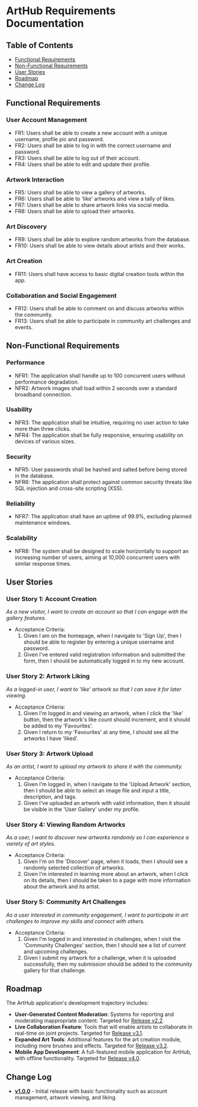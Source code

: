# ArtHub Requirements Documentation

## Table of Contents
- [Functional Requirements](#functional-requirements)
- [Non-Functional Requirements](#non-functional-requirements)
- [User Stories](#user-stories)
- [Roadmap](#roadmap)
- [Change Log](#change-log)

## Functional Requirements

### User Account Management
- FR1: Users shall be able to create a new account with a unique username, profile pic and password.
- FR2: Users shall be able to log in with the correct username and password.
- FR3: Users shall be able to log out of their account.
- FR4: Users shall be able to edit and update their profile.

### Artwork Interaction
- FR5: Users shall be able to view a gallery of artworks.
- FR6: Users shall be able to 'like' artworks and view a tally of likes.
- FR7: Users shall be able to share artwork links via social media.
- FR8: Users shall be able to upload their artworks.

### Art Discovery
- FR9: Users shall be able to explore random artworks from the database.
- FR10: Users shall be able to view details about artists and their works.

### Art Creation
- FR11: Users shall have access to basic digital creation tools within the app.

### Collaboration and Social Engagement
- FR12: Users shall be able to comment on and discuss artworks within the community.
- FR13: Users shall be able to participate in community art challenges and events.

## Non-Functional Requirements

### Performance
- NFR1: The application shall handle up to 100 concurrent users without performance degradation.
- NFR2: Artwork images shall load within 2 seconds over a standard broadband connection.

### Usability
- NFR3: The application shall be intuitive, requiring no user action to take more than three clicks.
- NFR4: The application shall be fully responsive, ensuring usability on devices of various sizes.

### Security
- NFR5: User passwords shall be hashed and salted before being stored in the database.
- NFR6: The application shall protect against common security threats like SQL injection and cross-site scripting (XSS).

### Reliability
- NFR7: The application shall have an uptime of 99.9%, excluding planned maintenance windows.

### Scalability
- NFR8: The system shall be designed to scale horizontally to support an increasing number of users, aiming at 10,000 concurrent users with similar response times.

## User Stories

### User Story 1: Account Creation
_As a new visitor, I want to create an account so that I can engage with the gallery features._
- Acceptance Criteria:
  1. Given I am on the homepage, when I navigate to 'Sign Up', then I should be able to register by entering a unique username and password.
  2. Given I've entered valid registration information and submitted the form, then I should be automatically logged in to my new account.

### User Story 2: Artwork Liking
_As a logged-in user, I want to 'like' artwork so that I can save it for later viewing._
- Acceptance Criteria:
  1. Given I'm logged in and viewing an artwork, when I click the 'like' button, then the artwork's like count should increment, and it should be added to my 'Favourites'.
  2. Given I return to my 'Favourites' at any time, I should see all the artworks I have 'liked'.

### User Story 3: Artwork Upload
_As an artist, I want to upload my artwork to share it with the community._
- Acceptance Criteria:
  1. Given I'm logged in, when I navigate to the 'Upload Artwork' section, then I should be able to select an image file and input a title, description, and tags.
  2. Given I've uploaded an artwork with valid information, then it should be visible in the 'User Gallery' under my profile.

### User Story 4: Viewing Random Artworks
_As a user, I want to discover new artworks randomly so I can experience a variety of art styles._
- Acceptance Criteria:
  1. Given I'm on the 'Discover' page, when it loads, then I should see a randomly selected collection of artworks.
  2. Given I'm interested in learning more about an artwork, when I click on its details, then I should be taken to a page with more information about the artwork and its artist.

### User Story 5: Community Art Challenges
_As a user interested in community engagement, I want to participate in art challenges to improve my skills and connect with others._
- Acceptance Criteria:
  1. Given I'm logged in and interested in challenges, when I visit the 'Community Challenges' section, then I should see a list of current and upcoming challenges.
  2. Given I submit my artwork for a challenge, when it is uploaded successfully, then my submission should be added to the community gallery for that challenge.

## Roadmap

The ArtHub application's development trajectory includes:

- **User-Generated Content Moderation**: Systems for reporting and moderating inappropriate content.
  Targeted for [Release v2.2](#).
- **Live Collaboration Feature**: Tools that will enable artists to collaborate in real-time on joint projects.
  Targeted for [Release v3.1](#).
- **Expanded Art Tools**: Additional features for the art creation module, including more brushes and effects.
  Targeted for [Release v3.2](#).
- **Mobile App Development**: A full-featured mobile application for ArtHub, with offline functionality.
  Targeted for [Release v4.0](#).

## Change Log

- **[v1.0.0](#link-to-release-notes)** - Initial release with basic functionality such as account management, artwork viewing, and liking.

